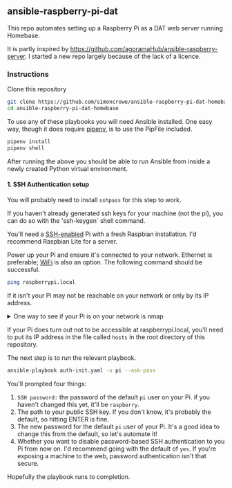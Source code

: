 ## ansible-raspberry-pi-dat
This repo automates setting up a Raspberry Pi as a DAT web server running 
Homebase.

It is partly inspired by https://github.com/agoramaHub/ansible-raspberry-server. 
I started a new repo largely because of the lack of a licence.

### Instructions
Clone this repository
```bash
git clone https://github.com/simoncrowe/ansible-raspberry-pi-dat-homebase.git
cd ansible-raspberry-pi-dat-homebase
```

To use any of these playbooks you will need Ansible installed. One easy way, 
though it does require [pipenv](https://pipenv-es.readthedocs.io/es/stable/#install-pipenv-today), is to use the PipFile included. 
```bash
pipenv install
pipenv shell
```
After running the above you should be able to run Ansible from inside 
a newly created Python virtual environment.

#### 1. SSH Authentication setup
You will probably need to install `sshpass` for this step to work.

If you haven't already generated ssh keys for your machine (not the pi), 
you can do so with the 'ssh-keygen` shell command.

You'll need a 
[SSH-enabled](https://www.raspberrypi.org/documentation/remote-access/ssh/) Pi 
with a fresh Raspbian installation. I'd recommend Raspbian Lite for a server.

Power up your Pi and ensure it's connected to your network. 
Ethernet is preferable; 
[WiFi](https://www.raspberrypi.org/documentation/configuration/wireless/README.md) 
is also an option. The following command should be successful.
```bash
ping raspberrypi.local
```

If it isn't your Pi may not be reachable on your network or only by its IP 
address. 

<details>
<summary>One way to see if your Pi is on your network is nmap</summary>

If you don't have nmap installed, you should be able to get it via your
system package manager.  e.g. `sudo apt install nmap`

This command will thoroughly scan your local network and may take several 
minutes.
```bash
sudo nmap -A 192.168.1.1/24
```
If your Pi is connected, its report should look something like this:
```
...
Nmap scan report for 192.168.1.3
Host is up (0.00091s latency).
Not shown: 999 closed ports
PORT   STATE SERVICE VERSION
22/tcp open  ssh     OpenSSH 7.9p1 Raspbian 10 (protocol 2.0)
| ssh-hostkey: 
|   2048 ba:88:1f:54:0f:61:10:34:98:f4:5c:f2:35:79:cd:4f (RSA)
|_  256 68:92:a4:8e:da:b3:65:89:23:a3:3d:49:9c:a9:ab:9f (ECDSA)
MAC Address: DC:A6:32:67:9F:6E (Unknown)
Device type: general purpose
Running: Linux 3.X|4.X
OS CPE: cpe:/o:linux:linux_kernel:3 cpe:/o:linux:linux_kernel:4
OS details: Linux 3.2 - 4.0
Network Distance: 1 hop
Service Info: OS: Linux; CPE: cpe:/o:linux:linux_kernel
...
```
The line `22/tcp open  ssh     OpenSSH 7.9p1 Raspbian 10 (protocol 2.0)` 
will only appear is your Pi has SSH enabled. If you can't easily identify your 
Pi, double-check that SSH has been enabled on it.
</details>

If your Pi does turn out not to be accessible at raspberrypi.local, you'll 
need to put its IP address in the file called `hosts` in the root directory 
of this repository.

The next step is to run the relevant playbook.
```bash
ansible-playbook auth-init.yaml -u pi --ask-pass
```
You'll prompted four things:
1. `SSH password:` the password of the default `pi` user on your Pi. 
if you haven't changed this yet, it'll be `raspberry`.
2. The path to your public SSH key. If you don't know, 
it's probably the default, so hitting ENTER is fine.
3. The new password for the default `pi` user of your Pi. It's a good idea to 
change this from the default, so let's automate it!
4. Whether you want to disable password-based SSH authentication to you Pi
from now on. I'd recommend going with the default of `yes`. If you're exposing
a machine to the web, password authentication isn't that secure.

Hopefully the playbook runs to completion.